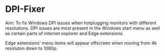 # DPI-Fixer
Aim:
To fix Windows DPI issues when hotplugging monitors with different resolutions. DPI issues are most present in the Windows start menu as well as certain parts of internet explorer and Edge extensions.

Edge extensions' menu items will appear offscreen when moving from 4k resoluton down to 1080p.


